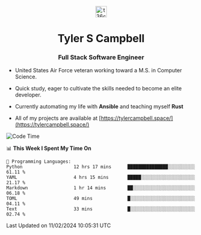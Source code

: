 <p align="center">
<a href="https://www.linkedin.com/in/t36campbell" target="blank"><img align="center" src="https://ik.imagekit.io/t36campbell/Portfolio/linkedin.png.original_m8bbGgPh6.png" alt="t36campbell" height="30" width="30" /></a>
</p>
<h1 align="center">Tyler S Campbell</h1>
<h3 align="center">Full Stack Software Engineer</h3>

* United States Air Force veteran working toward a M.S. in Computer Science.

* Quick study, eager to cultivate the skills needed to become an elite developer.

* Currently automating my life with **Ansible** and teaching myself **Rust**

* All of my projects are available at [https://tylercampbell.space/](https://tylercampbell.space/)

<!--START_SECTION:waka-->
![Code Time](http://img.shields.io/badge/Code%20Time-3%2C187%20hrs%2029%20mins-blue)

📊 **This Week I Spent My Time On** 

```text
💬 Programming Languages: 
Python                   12 hrs 17 mins      ███████████████░░░░░░░░░░   61.11 % 
YAML                     4 hrs 15 mins       █████░░░░░░░░░░░░░░░░░░░░   21.17 % 
Markdown                 1 hr 14 mins        ██░░░░░░░░░░░░░░░░░░░░░░░   06.18 % 
TOML                     49 mins             █░░░░░░░░░░░░░░░░░░░░░░░░   04.11 % 
Text                     33 mins             █░░░░░░░░░░░░░░░░░░░░░░░░   02.74 % 
```


 Last Updated on 11/02/2024 10:05:31 UTC
<!--END_SECTION:waka-->
